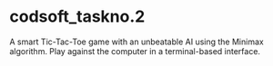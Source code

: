 # codsoft_taskno.2
A smart Tic-Tac-Toe game with an unbeatable AI using the Minimax algorithm. Play against the computer in a terminal-based interface.
